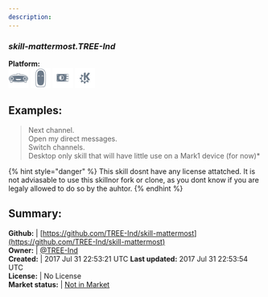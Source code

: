 ```yaml
---
description: 
---
```


### _skill-mattermost.TREE-Ind_  
  
**Platform:**  
 ![Mark I](../.gitbook/assets/mark-1-icon.png)  ![Mark II](../.gitbook/assets/mark-2-icon.png)  ![Picroft](../.gitbook/assets/picroft-icon.png)  ![plasmoid](../.gitbook/assets/kde.png)   
## Examples:  
> Next channel.  
> Open my direct messages.  
> Switch channels.  
> Desktop only skill that will have little use on a Mark1 device (for now)*  
>   
  
{% hint style="danger" %}
This skill dosnt have any license attatched. It is not adviasable to use this skillnor fork or clone, as you dont know if you are legaly allowed to do so by the auhtor.
{% endhint %}
  
## Summary:  
**Github:** | [https://github.com/TREE-Ind/skill-mattermost](https://github.com/TREE-Ind/skill-mattermost)  
**Owner:** | [@TREE-Ind](https://github.com/TREE-Ind)  
**Created:** | 2017 Jul 31 22:53:21 UTC  **Last updated:** 2017 Jul 31 22:53:54 UTC  
**License:** | No License  
**Market status:** | [Not in Market](https://market.mycroft.ai/skill/)  
